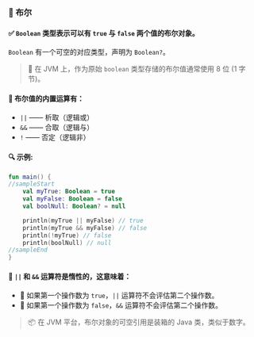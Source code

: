 ### 🔄 布尔

#### ✅ `Boolean` 类型表示可以有 `true` 与 `false` 两个值的布尔对象。

`Boolean` 有一个可空的对应类型，声明为 `Boolean?`。

> 💾 在 JVM 上，作为原始 `boolean` 类型存储的布尔值通常使用 8 位 (1 字节)。

#### 🧮 布尔值的内置运算有：

- `||` —— 析取（逻辑或）
- `&&` —— 合取（逻辑与）
- `!` —— 否定（逻辑非）

#### 🔍 示例:

```kotlin
fun main() {
//sampleStart
    val myTrue: Boolean = true
    val myFalse: Boolean = false
    val boolNull: Boolean? = null

    println(myTrue || myFalse) // true
    println(myTrue && myFalse) // false
    println(!myTrue) // false
    println(boolNull) // null
//sampleEnd
}
```

#### 🦥 `||` 和 `&&` 运算符是惰性的，这意味着：

- 🚫 如果第一个操作数为 `true`，`||` 运算符不会评估第二个操作数。
- 🚫 如果第一个操作数为 `false`，`&&` 运算符不会评估第二个操作数。

> 📦 在 JVM 平台，布尔对象的可空引用是装箱的 Java 类，类似于数字。